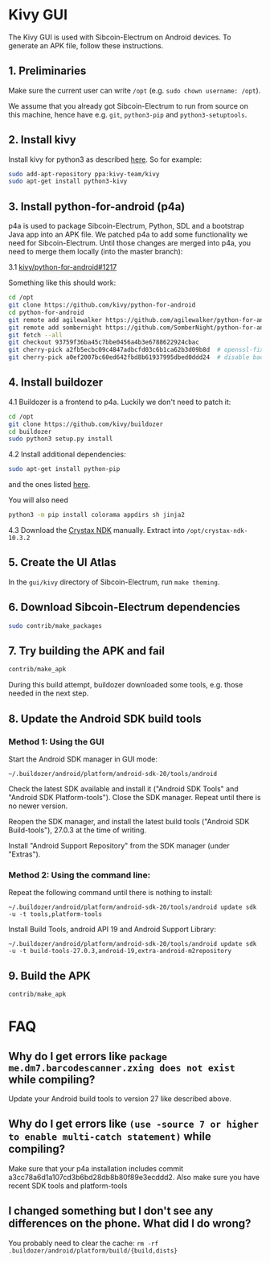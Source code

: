 # Kivy GUI

The Kivy GUI is used with Sibcoin-Electrum on Android devices. To generate an APK file, follow these instructions.

## 1. Preliminaries

Make sure the current user can write `/opt` (e.g. `sudo chown username: /opt`).

We assume that you already got Sibcoin-Electrum to run from source on this machine,
hence have e.g. `git`, `python3-pip` and `python3-setuptools`.

## 2. Install kivy

Install kivy for python3 as described [here](https://kivy.org/docs/installation/installation-linux.html).
So for example:
```sh
sudo add-apt-repository ppa:kivy-team/kivy
sudo apt-get install python3-kivy
```


## 3. Install python-for-android (p4a)
p4a is used to package Sibcoin-Electrum, Python, SDL and a bootstrap Java app into an APK file. 
We patched p4a to add some functionality we need for Sibcoin-Electrum. Until those changes are
merged into p4a, you need to merge them locally (into the master branch):

3.1 [kivy/python-for-android#1217](https://github.com/kivy/python-for-android/pull/1217)

Something like this should work:

```sh
cd /opt
git clone https://github.com/kivy/python-for-android
cd python-for-android
git remote add agilewalker https://github.com/agilewalker/python-for-android
git remote add sombernight https://github.com/SomberNight/python-for-android
git fetch --all
git checkout 93759f36ba45c7bbe0456a4b3e6788622924cbac
git cherry-pick a2fb5ecbc09c4847adbcfd03c6b1ca62b3d09b8d  # openssl-fix
git cherry-pick a0ef2007bc60ed642fbd8b61937995dbed0ddd24  # disable backups
```

## 4. Install buildozer
4.1 Buildozer is a frontend to p4a. Luckily we don't need to patch it:

```sh
cd /opt
git clone https://github.com/kivy/buildozer
cd buildozer
sudo python3 setup.py install
```

4.2 Install additional dependencies:
```sh
sudo apt-get install python-pip
```
and the ones listed
[here](https://buildozer.readthedocs.io/en/latest/installation.html#targeting-android).

You will also need
```sh
python3 -m pip install colorama appdirs sh jinja2
```


4.3 Download the [Crystax NDK](https://www.crystax.net/en/download) manually.
Extract into `/opt/crystax-ndk-10.3.2`


## 5. Create the UI Atlas
In the `gui/kivy` directory of Sibcoin-Electrum, run `make theming`.

## 6. Download Sibcoin-Electrum dependencies
```sh
sudo contrib/make_packages
```

## 7. Try building the APK and fail

```sh
contrib/make_apk
```

During this build attempt, buildozer downloaded some tools,
e.g. those needed in the next step.

## 8. Update the Android SDK build tools

### Method 1: Using the GUI

  Start the Android SDK manager in GUI mode:
  
    ~/.buildozer/android/platform/android-sdk-20/tools/android

  Check the latest SDK available and install it
  ("Android SDK Tools" and "Android SDK Platform-tools").
  Close the SDK manager. Repeat until there is no newer version.
  
  Reopen the SDK manager, and install the latest build tools
  ("Android SDK Build-tools"), 27.0.3 at the time of writing.
  
  Install "Android Support Repository" from the SDK manager (under "Extras").

### Method 2: Using the command line:

  Repeat the following command until there is nothing to install:

    ~/.buildozer/android/platform/android-sdk-20/tools/android update sdk -u -t tools,platform-tools

  Install Build Tools, android API 19 and Android Support Library:

    ~/.buildozer/android/platform/android-sdk-20/tools/android update sdk -u -t build-tools-27.0.3,android-19,extra-android-m2repository


## 9. Build the APK

```sh
contrib/make_apk
```

# FAQ
## Why do I get errors like `package me.dm7.barcodescanner.zxing does not exist` while compiling?
Update your Android build tools to version 27 like described above.

## Why do I get errors like  `(use -source 7 or higher to enable multi-catch statement)` while compiling?
Make sure that your p4a installation includes commit a3cc78a6d1a107cd3b6bd28db8b80f89e3ecddd2.
Also make sure you have recent SDK tools and platform-tools

## I changed something but I don't see any differences on the phone. What did I do wrong?
You probably need to clear the cache: `rm -rf .buildozer/android/platform/build/{build,dists}`
